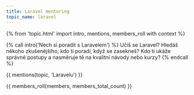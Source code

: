 ```yaml
---
title: Laravel mentoring
topic_name: laravel
---
```

{% from 'topic.html' import intro, mentions, members_roll with context %}

{% call intro('Nech si poradit s Laravelem') %}
  Učíš se Laravel? Hledáš někoho zkušenějšího, kdo ti poradí, když se zasekneš? Kdo ti ukáže správné postupy a nasměruje tě na kvalitní návody nebo kurzy?
{% endcall %}

{{ mentions(topic, 'Laravelu') }}

{{ members_roll(members, members_total_count) }}
